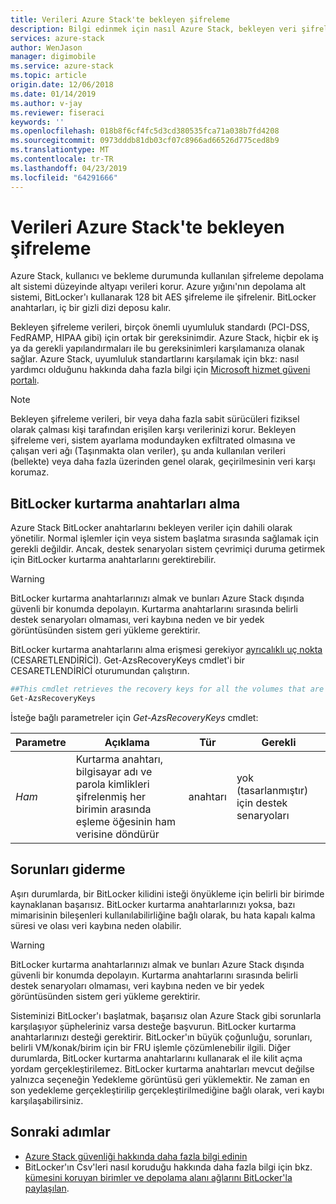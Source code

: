 ```yaml
---
title: Verileri Azure Stack'te bekleyen şifreleme
description: Bilgi edinmek için nasıl Azure Stack, bekleyen veri şifreleme ile verilerinizi koruma
services: azure-stack
author: WenJason
manager: digimobile
ms.service: azure-stack
ms.topic: article
origin.date: 12/06/2018
ms.date: 01/14/2019
ms.author: v-jay
ms.reviewer: fiseraci
keywords: ''
ms.openlocfilehash: 018b8f6cf4fc5d3cd380535fca71a038b7fd4208
ms.sourcegitcommit: 0973dddb81db03cf07c8966ad66526d775ced8b9
ms.translationtype: MT
ms.contentlocale: tr-TR
ms.lasthandoff: 04/23/2019
ms.locfileid: "64291666"
---
```

# <a name="data-at-rest-encryption-in-azure-stack"></a>Verileri Azure Stack'te bekleyen şifreleme

Azure Stack, kullanıcı ve bekleme durumunda kullanılan şifreleme depolama alt sistemi düzeyinde altyapı verileri korur. Azure yığını'nın depolama alt sistemi, BitLocker'ı kullanarak 128 bit AES şifreleme ile şifrelenir. BitLocker anahtarları, iç bir gizli dizi deposu kalır.

Bekleyen şifreleme verileri, birçok önemli uyumluluk standardı (PCI-DSS, FedRAMP, HIPAA gibi) için ortak bir gereksinimdir. Azure Stack, hiçbir ek iş ya da gerekli yapılandırmaları ile bu gereksinimleri karşılamanıza olanak sağlar. Azure Stack, uyumluluk standartlarını karşılamak için bkz: nasıl yardımcı olduğunu hakkında daha fazla bilgi için [Microsoft hizmet güveni portalı](https://aka.ms/AzureStackCompliance).

> [!NOTE]
> Bekleyen şifreleme verileri, bir veya daha fazla sabit sürücüleri fiziksel olarak çalması kişi tarafından erişilen karşı verilerinizi korur. Bekleyen şifreleme veri, sistem ayarlama modundayken exfiltrated olmasına ve çalışan veri ağı (Taşınmakta olan veriler), şu anda kullanılan verileri (bellekte) veya daha fazla üzerinden genel olarak, geçirilmesinin veri karşı korumaz.

## <a name="retrieving-bitlocker-recovery-keys"></a>BitLocker kurtarma anahtarları alma

Azure Stack BitLocker anahtarlarını bekleyen veriler için dahili olarak yönetilir. Normal işlemler için veya sistem başlatma sırasında sağlamak için gerekli değildir. Ancak, destek senaryoları sistem çevrimiçi duruma getirmek için BitLocker kurtarma anahtarlarını gerektirebilir.  

> [!WARNING]
> BitLocker kurtarma anahtarlarınızı almak ve bunları Azure Stack dışında güvenli bir konumda depolayın. Kurtarma anahtarlarını sırasında belirli destek senaryoları olmaması, veri kaybına neden ve bir yedek görüntüsünden sistem geri yükleme gerektirir.

BitLocker kurtarma anahtarlarını alma erişmesi gerekiyor [ayrıcalıklı uç nokta](azure-stack-privileged-endpoint.md) (CESARETLENDİRİCİ). Get-AzsRecoveryKeys cmdlet'i bir CESARETLENDİRİCİ oturumundan çalıştırın.

```powershell
##This cmdlet retrieves the recovery keys for all the volumes that are encrypted with BitLocker.
Get-AzsRecoveryKeys
```

İsteğe bağlı parametreler için *Get-AzsRecoveryKeys* cmdlet:

| Parametre | Açıklama | Tür | Gerekli |
|---------|---------|---------|---------|
|*Ham* | Kurtarma anahtarı, bilgisayar adı ve parola kimlikleri şifrelenmiş her birimin arasında eşleme öğesinin ham verisine döndürür  | anahtarı | yok (tasarlanmıştır) için destek senaryoları|


## <a name="troubleshoot-issues"></a>Sorunları giderme

Aşırı durumlarda, bir BitLocker kilidini isteği önyükleme için belirli bir birimde kaynaklanan başarısız. BitLocker kurtarma anahtarlarınızı yoksa, bazı mimarisinin bileşenleri kullanılabilirliğine bağlı olarak, bu hata kapalı kalma süresi ve olası veri kaybına neden olabilir.

> [!WARNING]
> BitLocker kurtarma anahtarlarınızı almak ve bunları Azure Stack dışında güvenli bir konumda depolayın. Kurtarma anahtarlarını sırasında belirli destek senaryoları olmaması, veri kaybına neden ve bir yedek görüntüsünden sistem geri yükleme gerektirir.

Sisteminizi BitLocker'ı başlatmak, başarısız olan Azure Stack gibi sorunlarla karşılaşıyor şüpheleriniz varsa desteğe başvurun. BitLocker kurtarma anahtarlarınızı desteği gerektirir. BitLocker'ın büyük çoğunluğu, sorunları, belirli VM/konak/birim için bir FRU işlemle çözümlenebilir ilgili. Diğer durumlarda, BitLocker kurtarma anahtarlarını kullanarak el ile kilit açma yordam gerçekleştirilemez. BitLocker kurtarma anahtarları mevcut değilse yalnızca seçeneğin Yedekleme görüntüsü geri yüklemektir. Ne zaman en son yedekleme gerçekleştirilip gerçekleştirilmediğine bağlı olarak, veri kaybı karşılaşabilirsiniz.

## <a name="next-steps"></a>Sonraki adımlar

- [Azure Stack güvenliği hakkında daha fazla bilgi edinin](azure-stack-security-foundations.md)
- BitLocker'ın Csv'leri nasıl koruduğu hakkında daha fazla bilgi için bkz. [kümesini koruyan birimler ve depolama alanı ağlarını BitLocker'la paylaşılan](https://docs.microsoft.com/windows/security/information-protection/bitlocker/protecting-cluster-shared-volumes-and-storage-area-networks-with-bitlocker).